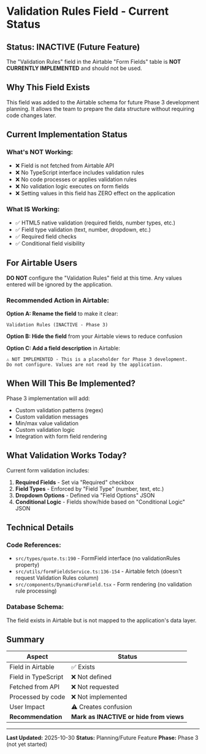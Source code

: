 # Validation Rules Field - Current Status

## Status: INACTIVE (Future Feature)

The "Validation Rules" field in the Airtable "Form Fields" table is **NOT CURRENTLY IMPLEMENTED** and should not be used.

## Why This Field Exists

This field was added to the Airtable schema for future Phase 3 development planning. It allows the team to prepare the data structure without requiring code changes later.

## Current Implementation Status

### What's NOT Working:
- ❌ Field is not fetched from Airtable API
- ❌ No TypeScript interface includes validation rules
- ❌ No code processes or applies validation rules
- ❌ No validation logic executes on form fields
- ❌ Setting values in this field has ZERO effect on the application

### What IS Working:
- ✅ HTML5 native validation (required fields, number types, etc.)
- ✅ Field type validation (text, number, dropdown, etc.)
- ✅ Required field checks
- ✅ Conditional field visibility

## For Airtable Users

**DO NOT** configure the "Validation Rules" field at this time. Any values entered will be ignored by the application.

### Recommended Action in Airtable:

**Option A: Rename the field** to make it clear:
```
Validation Rules (INACTIVE - Phase 3)
```

**Option B: Hide the field** from your Airtable views to reduce confusion

**Option C: Add a field description** in Airtable:
```
⚠️ NOT IMPLEMENTED - This is a placeholder for Phase 3 development.
Do not configure. Values are not read by the application.
```

## When Will This Be Implemented?

Phase 3 implementation will add:
- Custom validation patterns (regex)
- Custom validation messages
- Min/max value validation
- Custom validation logic
- Integration with form field rendering

## What Validation Works Today?

Current form validation includes:
1. **Required Fields** - Set via "Required" checkbox
2. **Field Types** - Enforced by "Field Type" (number, text, etc.)
3. **Dropdown Options** - Defined via "Field Options" JSON
4. **Conditional Logic** - Fields show/hide based on "Conditional Logic" JSON

## Technical Details

### Code References:
- `src/types/quote.ts:190` - FormField interface (no validationRules property)
- `src/utils/formFieldsService.ts:136-154` - Airtable fetch (doesn't request Validation Rules column)
- `src/components/DynamicFormField.tsx` - Form rendering (no validation rule processing)

### Database Schema:
The field exists in Airtable but is not mapped to the application's data layer.

## Summary

| Aspect | Status |
|--------|--------|
| Field in Airtable | ✅ Exists |
| Field in TypeScript | ❌ Not defined |
| Fetched from API | ❌ Not requested |
| Processed by code | ❌ Not implemented |
| User Impact | ⚠️ Creates confusion |
| **Recommendation** | **Mark as INACTIVE or hide from views** |

---

**Last Updated:** 2025-10-30
**Status:** Planning/Future Feature
**Phase:** Phase 3 (not yet started)
